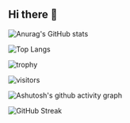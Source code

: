 ## Hi there 👋
![Anurag's GitHub stats](https://github-readme-stats.vercel.app/api?username=LTDaishi)

![Top Langs](https://github-readme-stats.vercel.app/api/top-langs/?username=LTDaishi)

![trophy](https://github-profile-trophy.vercel.app/?username=LTDaishi)

![visitors](https://img.shields.io/badge/hello-world)

![Ashutosh's github activity graph](https://github-readme-activity-graph.vercel.app/graph?username=LTDaishi)

![GitHub Streak](https://streak-stats.demolab.com/?user=LTDashi)
<!--
**LTDaishi/LTDaishi** is a ✨ _special_ ✨ repository because its `README.md` (this file) appears on your GitHub profile.

Here are some ideas to get you started:

- 🔭 I’m currently working on ...
- 🌱 I’m currently learning ...
- 👯 I’m looking to collaborate on ...
- 🤔 I’m looking for help with ...
- 💬 Ask me about ...
- 📫 How to reach me: ...
- 😄 Pronouns: ...
- ⚡ Fun fact: ...
-->
